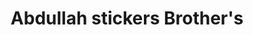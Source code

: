 ---
title: "Abdullah stickers Brother's"
url: /karachi/abdullah-stickers-brothers/
shop: wholesale
---